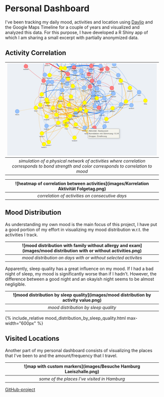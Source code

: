 # Personal Dashboard

I've been tracking my daily mood, activities and location using <a href="https://daylio.net/" target="_blank" rel="noopener noreferrer">Daylio</a> and the Google Maps Timeline for a couple of years and visualized and analyzed this data. For this purpose, I have developed a R Shiny app of which I am sharing a small excerpt with partially anonymized data.

## Activity Correlation

| ![graph network](images/Netzwerk.png) |
|:--:|
| *simulation of a physical network of activities where correlation corresponds to bond strength and color corresponds to correlation to mood* |

| ![heatmap of correlation between activities](images/Korrelation Aktivität Folgetag.png) |
|:--:|
| *correlation of activities on consecutive days* |

## Mood Distribution

As understanding my own mood is the main focus of this project, I have put a good portion of my effort in visualizing my mood distribution w.r.t. the activities I track.

| ![mood distribution with family without allergy and exam](images/mood distribution with or without activities.png) |
|:--:|
| *mood distribution on days with or without selected activites* |

Apparently, sleep quality has a great influence on my mood. If I had a bad night of sleep, my mood is significantly worse than if I hadn't. However, the difference between a good night and an okayish night seems to be almost negligible.

| ![mood distribution by sleep quality](images/mood distribution by activity value.png) |
|:--:|
| *mood distribution by sleep quality* |

{% include_relative mood_distribution_by_sleep_quality.html max-width="600px" %}

## Visited Locations

Another part of my personal dashboard consists of visualizing the places that I've been to and the amount/frequency that I travel.

| ![map with custom markers](images/Besuche Hamburg Laeiszhalle.png) |
|:--:|
| *some of the places I've visited in Hamburg* |

[GitHub-project](https://github.com/NiklasvonM/Daylio)
